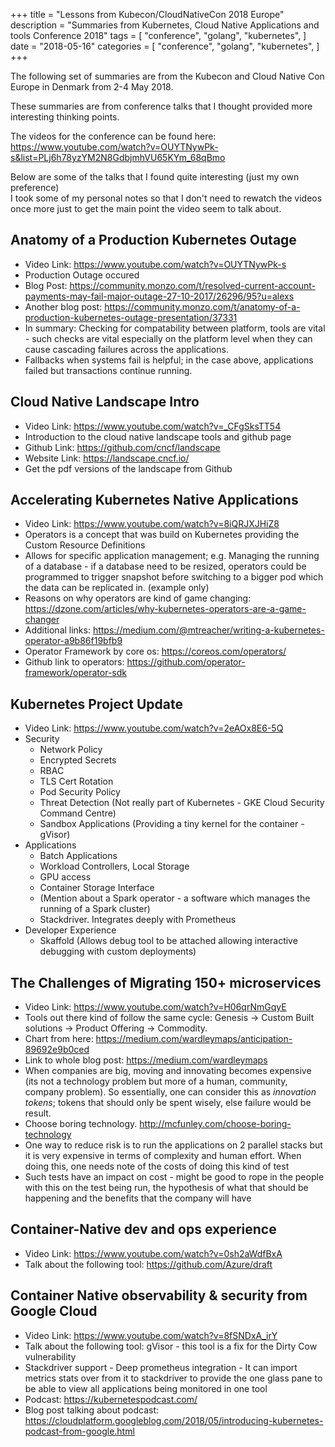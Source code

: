 +++
title = "Lessons from Kubecon/CloudNativeCon 2018 Europe"
description = "Summaries from Kubernetes, Cloud Native Applications and tools Conference 2018"
tags = [
    "conference",
    "golang",
    "kubernetes",
]
date = "2018-05-16"
categories = [
    "conference",
    "golang",
    "kubernetes",
]
+++

The following set of summaries are from the Kubecon and Cloud Native Con Europe in Denmark from 2-4 May 2018.

These summaries are from conference talks that I thought provided more interesting thinking points.

The videos for the conference can be found here:  
https://www.youtube.com/watch?v=OUYTNywPk-s&list=PLj6h78yzYM2N8GdbjmhVU65KYm_68qBmo

Below are some of the talks that I found quite interesting (just my own preference)  
I took some of my personal notes so that I don't need to rewatch the videos once more just to get the main point the video seem to talk about.

## Anatomy of a Production Kubernetes Outage

* Video Link: https://www.youtube.com/watch?v=OUYTNywPk-s
* Production Outage occured
* Blog Post: https://community.monzo.com/t/resolved-current-account-payments-may-fail-major-outage-27-10-2017/26296/95?u=alexs
* Another blog post: https://community.monzo.com/t/anatomy-of-a-production-kubernetes-outage-presentation/37331
* In summary: Checking for compatability between platform, tools are vital - such checks are vital especially on the platform level when they can cause cascading failures across the applications.
* Fallbacks when systems fail is helpful; in the case above, applications failed but transactions continue running.

## Cloud Native Landscape Intro

* Video Link: https://www.youtube.com/watch?v=_CFgSksTT54
* Introduction to the cloud native landscape tools and github page
* Github Link: https://github.com/cncf/landscape
* Website Link: https://landscape.cncf.io/
* Get the pdf versions of the landscape from Github

## Accelerating Kubernetes Native Applications

* Video Link: https://www.youtube.com/watch?v=8iQRJXJHiZ8
* Operators is a concept that was build on Kubernetes providing the Custom Resource Definitions
* Allows for specific application management; e.g. Managing the running of a database - if a database need to be resized, operators could be programmed to trigger snapshot before switching to a bigger pod which the data can be replicated in. (example only)
* Reasons on why operators are kind of game changing: https://dzone.com/articles/why-kubernetes-operators-are-a-game-changer
* Additional links: https://medium.com/@mtreacher/writing-a-kubernetes-operator-a9b86f19bfb9
* Operator Framework by core os: https://coreos.com/operators/
* Github link to operators: https://github.com/operator-framework/operator-sdk

## Kubernetes Project Update

* Video Link: https://www.youtube.com/watch?v=2eAOx8E6-5Q
* Security
  * Network Policy
  * Encrypted Secrets
  * RBAC
  * TLS Cert Rotation
  * Pod Security Policy
  * Threat Detection (Not really part of Kubernetes - GKE Cloud Security Command Centre)
  * Sandbox Applications (Providing a tiny kernel for the container - gVisor)
* Applications
  * Batch Applications
  * Workload Controllers, Local Storage
  * GPU access
  * Container Storage Interface
  * (Mention about a Spark operator - a software which manages the running of a Spark cluster)
  * Stackdriver. Integrates deeply with Prometheus
* Developer Experience
  * Skaffold (Allows debug tool to be attached allowing interactive debugging with custom deployments)

## The Challenges of Migrating 150+ microservices

* Video Link: https://www.youtube.com/watch?v=H06qrNmGqyE
* Tools out there kind of follow the same cycle: Genesis -> Custom Built solutions -> Product Offering -> Commodity.
* Chart from here: https://medium.com/wardleymaps/anticipation-89692e9b0ced
* Link to whole blog post: https://medium.com/wardleymaps
* When companies are big, moving and innovating becomes expensive (its not a technology problem but more of a human, community, company problem). So essentially, one can consider this as _innovation tokens_; tokens that should only be spent wisely, else failure would be result.
* Choose boring technology. http://mcfunley.com/choose-boring-technology
* One way to reduce risk is to run the applications on 2 parallel stacks but it is very expensive in terms of complexity and human effort. When doing this, one needs note of the costs of doing this kind of test
* Such tests have an impact on cost - might be good to rope in the people with this on the test being run, the hypothesis of what that should be happening and the benefits that the company will have

## Container-Native dev and ops experience

* Video Link: https://www.youtube.com/watch?v=0sh2aWdfBxA
* Talk about the following tool: https://github.com/Azure/draft

## Container Native observability & security from Google Cloud

* Video Link: https://www.youtube.com/watch?v=8fSNDxA_irY
* Talk about the following tool: gVisor - this tool is a fix for the Dirty Cow vulnerability
* Stackdriver support - Deep prometheus integration - It can import metrics stats over from it to stackdriver to provide the one glass pane to be able to view all applications being monitored in one tool
* Podcast: https://kubernetespodcast.com/
* Blog post talking about podcast: https://cloudplatform.googleblog.com/2018/05/introducing-kubernetes-podcast-from-google.html
